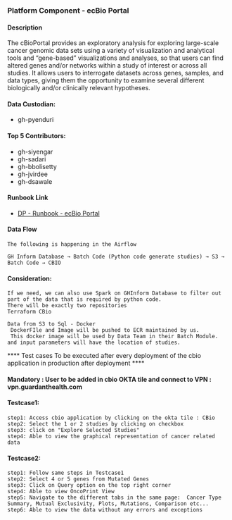 ### Platform Component - ecBio Portal

#### Description
The cBioPortal provides an exploratory analysis for exploring large-scale cancer genomic data sets using a variety of visualization and analytical tools and “gene-based” visualizations and analyses, so that users can find altered genes and/or networks within a study of interest or across all studies. It allows users to interrogate datasets across genes, samples, and data types, giving them the opportunity to examine several different biologically and/or clinically relevant hypotheses.

#### Data Custodian:
- gh-pyenduri

#### Top 5 Contributors:
- gh-siyengar
- gh-sadari
- gh-bbolisetty
- gh-jvirdee
- gh-dsawale


#### Runbook Link
- [DP - Runbook - ecBio Portal](https://guardanthealth.atlassian.net/wiki/spaces/DP/pages/3407020069/DP+-+Runbook+-+ecBio+Portal)
####

#### Data Flow
    The following is happening in the Airflow

    GH Inform Database → Batch Code (Python code generate studies) → S3 → Batch Code → CBIO

#### Consideration:

    If we need, we can also use Spark on GHInform Database to filter out part of the data that is required by python code.
    There will be exactly two repositories
    Terraform CBio

    Data from S3 to Sql - Docker
     DockerFIle and Image will be pushed to ECR maintained by us.
     This docker image will be used by Data Team in their Batch Module. and input parameters will have the location of studies.

**** Test cases To be executed after every deployment of the cbio application in production after deployment ****
#### Mandatory : User to be added in  cbio OKTA tile and connect to VPN : vpn.guardanthealth.com ####
#### Testcase1:
    step1: Access cbio application by clicking on the okta tile : CBio
    step2: Select the 1 or 2 studies by clicking on checkbox
    step3: click on "Explore Selected Studies"
    step4: Able to view the graphical representation of cancer related data

#### Testcase2:
    step1: Follow same steps in Testcase1 
    step2: Select 4 or 5 genes from Mutated Genes
    step3: Click on Query option on the top right corner 
    step4: Able to view OncoPrint View 
    step5: Navigate to the different tabs in the same page:  Cancer Type Summary, Mutual Exclusivity, Plots, Mutations, Comparison etc...
    step6: Able to view the data without any errors and exceptions